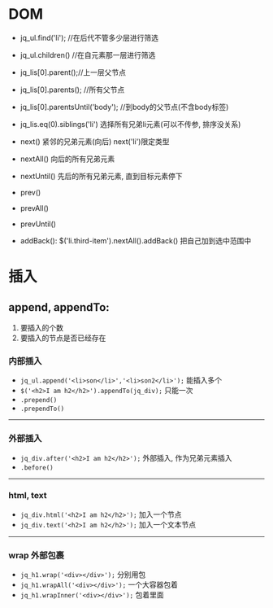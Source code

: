 # DOM
* jq_ul.find('li'); //在后代不管多少层进行筛选
* jq_ul.children() //在自元素那一层进行筛选
* jq_lis[0].parent();//上一层父节点
* jq_lis[0].parents(); //所有父节点
* jq_lis[0].parentsUntil('body'); //到body的父节点(不含body标签)
* jq_lis.eq(0).siblings('li') 选择所有兄弟li元素(可以不传参, 排序没关系)
* next() 紧邻的兄弟元素(向后) next('li')限定类型
* nextAll() 向后的所有兄弟元素
* nextUntil() 先后的所有兄弟元素, 直到目标元素停下

* prev()
* prevAll()
* prevUntil()

* addBack(): $('li.third-item').nextAll().addBack() 把自己加到选中范围中

# 插入
## append, appendTo: 
1. 要插入的个数
2. 要插入的节点是否已经存在
### 内部插入
* `jq_ul.append('<li>son</li>','<li>son2</li>');` 能插入多个
* `$('<h2>I am h2</h2>').appendTo(jq_div);` 只能一次
* `.prepend()`
* `.prependTo()`
---
### 外部插入
* `jq_div.after('<h2>I am h2</h2>');` 外部插入, 作为兄弟元素插入
* `.before()`
---
### html, text
* `jq_div.html('<h2>I am h2</h2>');` 加入一个节点
* `jq_div.text('<h2>I am h2</h2>');` 加入一个文本节点
---
### wrap 外部包裹
* `jq_h1.wrap('<div></div>');` 分别用包
* `jq_h1.wrapAll('<div></div>');` 一个大容器包着
* `jq_h1.wrapInner('<div></div>');` 包着里面